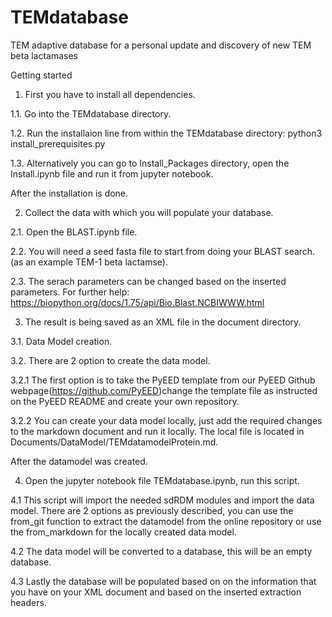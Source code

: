 # TEMdatabase
TEM adaptive database for a personal update and discovery of new TEM beta lactamases


Getting started

1. First you have to install all dependencies.
    
1.1. Go into the TEMdatabase directory.

1.2. Run the installaion line from within the TEMdatabase directory: python3 install_prerequisites.py 

1.3. Alternatively you can go to Install_Packages directory, open the Install.ipynb file and run it from jupyter notebook.

After the installation is done.

2. Collect the data with which you will populate your database.
  
2.1. Open the BLAST.ipynb file.

2.2. You will need a seed fasta file to start from doing your BLAST search.(as an example TEM-1 beta lactamse).

2.3. The serach parameters can be changed based on the inserted parameters. For further help:
      https://biopython.org/docs/1.75/api/Bio.Blast.NCBIWWW.html
      
3. The result is being saved as an XML file in the document directory.

3.1. Data Model creation.
    
3.2. There are 2 option to create the data model.

3.2.1 The first option is to take the PyEED template from our PyEED Github webpage(https://github.com/PyEED)change the template file as instructed on the PyEED README and create your own repository.

3.2.2 You can create your data model locally, just add the required changes to the markdown document and run it locally. The local file is located in Documents/DataModel/TEMdatamodelProtein.md.

After the datamodel was created.

4.    Open the jupyter notebook file TEMdatabase.ipynb, run this script.
    
4.1   This script will import the needed sdRDM modules and import the data model. There are 2 options as previously described, you can use the from_git function to extract the datamodel from the online repository or use the from_markdown for the locally created data model.
      
4.2   The data model will be converted to a database, this will be an empty database.

4.3   Lastly the database will be populated based on on the information that you have on your XML document
      and based on the inserted extraction headers.
